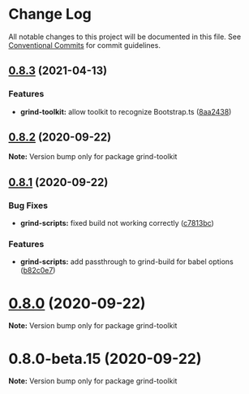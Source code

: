 # Change Log

All notable changes to this project will be documented in this file.
See [Conventional Commits](https://conventionalcommits.org) for commit guidelines.

## [0.8.3](https://github.com/grindjs/grindjs/compare/v0.8.2...v0.8.3) (2021-04-13)

### Features

- **grind-toolkit:** allow toolkit to recognize Bootstrap.ts ([8aa2438](https://github.com/grindjs/grindjs/commit/8aa243831c705ee3f576f2a54aa11b5a131ed2d3))

## [0.8.2](https://github.com/grindjs/grindjs/compare/v0.8.1...v0.8.2) (2020-09-22)

**Note:** Version bump only for package grind-toolkit

## [0.8.1](https://github.com/grindjs/grindjs/compare/v0.8.0...v0.8.1) (2020-09-22)

### Bug Fixes

- **grind-scripts:** fixed build not working correctly ([c7813bc](https://github.com/grindjs/grindjs/commit/c7813bcd820305a19502141492ceec7d1ad85903))

### Features

- **grind-scripts:** add passthrough to grind-build for babel options ([b82c0e7](https://github.com/grindjs/grindjs/commit/b82c0e77557c4d113753da3a7ceb49a85bc63dea))

# [0.8.0](https://github.com/grindjs/grindjs/compare/v0.8.0-beta.15...v0.8.0) (2020-09-22)

**Note:** Version bump only for package grind-toolkit

# 0.8.0-beta.15 (2020-09-22)

**Note:** Version bump only for package grind-toolkit
